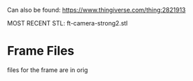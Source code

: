 Can also be found:
https://www.thingiverse.com/thing:2821913


MOST RECENT STL:
ft-camera-strong2.stl




# Frame Files
files for the frame are in orig
